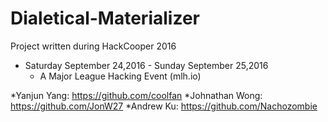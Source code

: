 # Dialetical-Materializer

Project written during HackCooper 2016
  * Saturday September 24,2016 - Sunday September 25,2016 
    * A Major League Hacking Event (mlh.io)
		

*Yanjun Yang: https://github.com/coolfan
*Johnathan Wong: https://github.com/JonW27
*Andrew Ku: https://github.com/Nachozombie